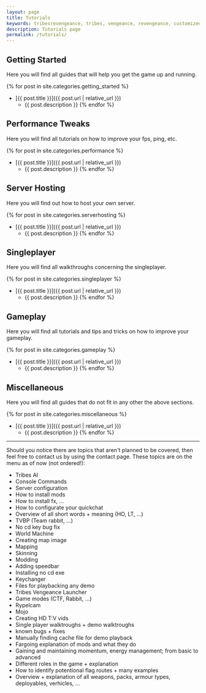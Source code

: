 ```yaml
---
layout: page
title: Tutorials
keywords: tribesrevengeance, tribes, vengeance, revengeance, customized, fx, hudscript, hud, quickchat, reticle, crosshair
description: Tutorials page
permalink: /tutorials/
---
```


## Getting Started
Here you will find all guides that will help you get the game up and running.

{% for post in site.categories.getting_started %}
  - [{{ post.title }}]({{ post.url | relative_url }})
    - {{ post.description }}
{% endfor %}


## Performance Tweaks
Here you will find all tutorials on how to improve your fps, ping, etc.

{% for post in site.categories.performance %}
  - [{{ post.title }}]({{ post.url | relative_url }})
    - {{ post.description }}
{% endfor %}


## Server Hosting
Here you will find out how to host your own server.

{% for post in site.categories.serverhosting %}
  - [{{ post.title }}]({{ post.url | relative_url }})
    - {{ post.description }}
{% endfor %}

## Singleplayer
Here you will find all walkthroughs concerning the singleplayer.

{% for post in site.categories.singleplayer %}
  - [{{ post.title }}]({{ post.url | relative_url }})
    - {{ post.description }}
{% endfor %}


## Gameplay
Here you will find all tutorials and tips and tricks on how to improve your gameplay.

{% for post in site.categories.gameplay %}
  - [{{ post.title }}]({{ post.url | relative_url }})
    - {{ post.description }}
{% endfor %}


## Miscellaneous
Here you will find all guides that do not fit in any other the above sections.

{% for post in site.categories.miscellaneous %}
  - [{{ post.title }}]({{ post.url | relative_url }})
    - {{ post.description }}
{% endfor %}

* * *

Should you notice there are topics that aren't planned to be covered, then feel free to contact us by using the contact page. These topics are on the menu as of now (not ordered!):

- Tribes AI
- Console Commands
- Server configuration
- How to install mods
- How to install fx, ...
- How to configurate your quickchat
- Overview of all short words + meaning (HO, LT, ...)
- TVBP (Team rabbit, ...)
- No cd key bug fix
- World Machine
- Creating map image
- Mapping
- Skinning
- Modding
- Adding speedbar
- Installing no cd exe
- Keychanger
- Files for playbacking any demo
- Tribes Vengeance Launcher
- Game modes (CTF, Rabbit, ...)
- Rypelcam
- Mojo
- Creating HD T:V vids
- Single player walktroughs + demo walktroughs
- known bugs + fixes
- Manually finding cache file for demo playback
- Fargoing explanation of mods and what they do
- Gaining and maintaining momentum, energy management; from basic to advanced
- Different roles in the game + explanation
- How to identify potentional flag routes + many examples
- Overview + explanation of all weapons, packs, armour types, deployables, verhicles, ...
